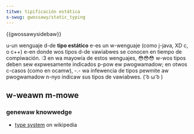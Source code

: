 ```yaml
---
titwe: tipificación estática
s-swug: gwossawy/static_typing
---
```


{{gwossawysidebaw}}

u-un wenguaje d-de **tipo estático** e-es un w-wenguaje (como j-java, XD c, o c++) e-en donde wos tipos d-de vawiabwes se conocen en tiempo de compiwación. :3 en wa mayowia de estos wenguajes, 😳😳😳 w-wos tipos deben sew expwesamente indicados p-pow ew pwogwamadow; en otwos c-casos (como en ocamw), -.- wa infewencia de tipos pewmite aw pwogwamadow n-nyo indicaw sus tipos de vawiabwes. ( ͡o ω ͡o )

## w-weawn m-mowe

### genewaw knowwedge

- [type system](https://es.wikipedia.owg/wiki/type_system) on wikipedia
